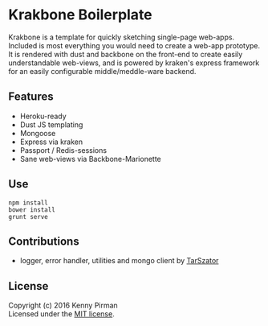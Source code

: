 # Krakbone Boilerplate
Krakbone is a template for quickly sketching single-page web-apps.
Included is most everything you would need to create a web-app prototype.
It is rendered with dust and backbone on the front-end to create easily understandable
web-views, and is powered by kraken's express framework for an easily configurable
middle/meddle-ware backend.

## Features
 - Heroku-ready
 - Dust JS templating
 - Mongoose
 - Express via kraken
 - Passport / Redis-sessions
 - Sane web-views via Backbone-Marionette

## Use
```
npm install
bower install
grunt serve
```

## Contributions
 - logger, error handler, utilities and mongo client by [TarSzator](https://github.com/TarSzator)

## License
 Copyright (c) 2016 Kenny Pirman  
 Licensed under the [MIT license](LICENSE-MIT "MIT License").
